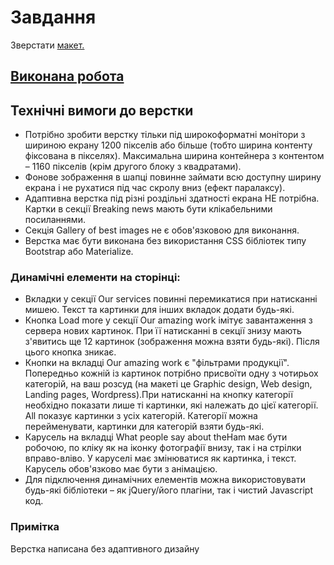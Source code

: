 # Завдання

Зверстати [макет.](https://www.figma.com/file/Do0TLndoEjGwuF9Ri7UHol/The-Ham-Step-Project?type=design&node-id=0-1&t=A1S9PtwMGDo9SRdL-0)

## [Виконана робота](https://basiuk-ivan.github.io/HTML-CSS-JS-The-Ham/)

## Технічні вимоги до верстки

-   Потрібно зробити верстку тільки під широкоформатні монітори з шириною екрану 1200 пікселів або більше (тобто ширина контенту фіксована в пікселях). Максимальна ширина контейнера з контентом – 1160 пікселів (крім другого блоку з квадратами).
-   Фонове зображення в шапці повинне займати всю доступну ширину екрана і не рухатися під час скролу вниз (ефект паралаксу).
-   Адаптивна верстка під різні роздільні здатності екрана НЕ потрібна.
    Картки в секції Breaking news мають бути клікабельними посиланнями.
-   Секція Gallery of best images не є обов'язковою для виконання.
-   Верстка має бути виконана без використання CSS бібліотек типу Bootstrap або Materialize.

### Динамічні елементи на сторінці:

-   Вкладки у секції Our services повинні перемикатися при натисканні мишею. Текст та картинки для інших вкладок додати будь-які.
-   Кнопка Load more у секції Our amazing work імітує завантаження з сервера нових картинок. При її натисканні в секції знизу мають з'явитись ще 12 картинок (зображення можна взяти будь-які). Після цього кнопка зникає.
-   Кнопки на вкладці Our amazing work є "фільтрами продукції". Попередньо кожній із картинок потрібно присвоїти одну з чотирьох категорій, на ваш розсуд (на макеті це Graphic design, Web design, Landing pages, Wordpress).При натисканні на кнопку категорії необхідно показати лише ті картинки, які належать до цієї категорії. All показує картинки з усіх категорій. Категорії можна перейменувати, картинки для категорій взяти будь-які.
-   Карусель на вкладці What people say about theHam має бути робочою, по кліку як на іконку фотографії внизу, так і на стрілки вправо-вліво. У каруселі має змінюватися як картинка, і текст. Карусель обов'язково має бути з анімацією.
-   Для підключення динамічних елементів можна використовувати будь-які бібліотеки – як jQuery/його плагіни, так і чистий Javascript код.

### Примітка

Верстка написана без адаптивного дизайну

